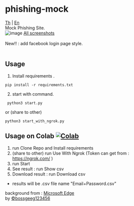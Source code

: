 # phishing-mock
[Th](https://github.com/BoszGTec/phishing-mock/blob/main/README.md) | [En](https://github.com/BoszGTec/phishing-mock/blob/main/README_En.md)
<br>
Mock Phishing Site. <br>
![image](https://user-images.githubusercontent.com/95701554/149658385-dbdf95e6-d3d3-4552-9fa5-dc41ab66072c.png)
[All screenshots](https://github.com/BoszGTec/phishing-mock/blob/main/file/Screenshot.md)
<br><br>
New!! : add facebook login page style.
<br><br>
## Usage
1. Install requirements .
 ```
 pip install -r requirements.txt
 ```
 2. start with command.
  ```
   python3 start.py
  ```
  or (share to other)
  ```
  python3 start_with_ngrok.py
  ```
## Usage on Colab [![Colab](https://colab.research.google.com/assets/colab-badge.svg)](https://colab.research.google.com/github/BoszGTec/phishing-mock/blob/main/gcolab/BoszGTec_phishing_mock.ipynb)

1. run Clone Repo and Install requirements
2. (share to other) run Use With Ngrok (Token can get from : https://ngrok.com/ )
3. run Start
4. See result : run  Show csv
5. Download result : run  Download csv
* results will be .csv file name "Email+Password.csv"


background from : [Microsoft Edge](https://img-prod-cms-rt-microsoft-com.akamaized.net/cms/api/am/imageFileData/RE4wtd6?ver=364f) <br>
by [©bossgeeg123456](mailto:bossgeeg123456@gmail.com)

